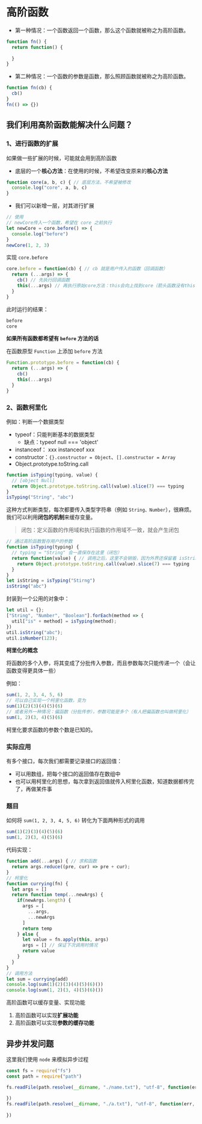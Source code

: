 # 高阶函数

- 第一种情况：一个函数返回一个函数，那么这个函数就被称之为高阶函数。

```js
function fn() {
  return function() {
    
  }
}
```

- 第二种情况：一个函数的参数是函数，那么照顾函数就被称之为高阶函数。

```js
function fn(cb) {
  cb()
}
fn(() => {})
```



## 我们利用高阶函数能解决什么问题？

### 1、进行函数的扩展

如果做一些扩展的时候，可能就会用到高阶函数

- 底层的一个**核心方法**：在使用的时候，不希望改变原来的**核心方法**

```js
function core(a, b, c) { // 底层方法，不希望被修改
  console.log("core", a, b, c)
}
```

- 我们可以新增一层，对其进行扩展

```js
// 使用
// newCore传入一个函数，希望在 core 之前执行
let newCore = core.before() => {
  console.log("before")
}
newCore(1, 2, 3)
```

实现 `core.before`

```js
core.before = function(cb) { // cb 就是用户传入的函数（回调函数）
  return (...args) => {
    cb() // 先执行回调函数
    this(...args) // 再执行原始core方法：this会向上找到core（箭头函数没有this、arguments、prototype）
  }
}
```

此时运行的结果：

```js
before
core
```



**如果所有函数都希望有 `before` 方法的话**

在函数原型 `Function` 上添加 `before` 方法

```js
Function.prototype.before = function(cb) {
  return (...args) => {
    cb()
    this(...args)
  }
}
```



### 2、函数柯里化

例如：判断一个数据类型

- typeof：只能判断基本的数据类型
  - 缺点：typeof null === 'object'
- instanceof： xxx instanceof xxx
- constructor：`{}.constructor = Object`、`[].constructor = Array`
- Object.prototype.toString.call

```js
function isTyping(typing, value) {
  // [object Null]
  return Object.prototype.toString.call(value).slice(7) === typing
}
isTyping("String", "abc")
```

这种方式判断类型，每次都要传入类型字符串（例如 `String、Number`），很麻烦。我们可以利用**闭包的机制**来缓存变量。

> 闭包：定义函数的作用域和执行函数的作用域不一致，就会产生闭包

```js
// 通过高阶函数暂存用户的参数
function isTyping(typing) {
  // typing = "String" 会一直保存在这里（闭包）
  return function(value) { // 调用之后，这里不会销毁，因为外界还保留着 isString 这个函数
    return Object.prototype.toString.call(value).slice(7) === typing
  }
}
let isString = isTyping("Stirng")
isString("abc")
```

封装到一个公用的对象中：

```js
let util = {};
["String", "Number", "Boolean"].forEach(method => {
  util["is" + method] = isTyping(method);
})
util.isString("abc");
util.isNumber(123);
```



**柯里化的概念**

将函数的多个入参，将其变成了分批传入参数，而且参数每次只能传递一个（会让函数变得更具体一些）

例如：

```js
sum(1, 2, 3, 4, 5, 6)
// 可以自己实现一个柯里化函数，变为
sum(1)(2)(3)(4)(5)(6)
// 或者另外一种情况：偏函数（分批传参），参数可能是多个（有人把偏函数也叫做柯里化）
sum(1, 2)(3, 4)(5)(6)
```

柯里化要求函数的参数个数是已知的。



### 实际应用

有多个接口，每次我们都需要记录接口的返回值：

- 可以用数组，把每个接口的返回值存在数组中
- 也可以用柯里化的思想，每次拿到返回值就传入柯里化函数，知道数据都传完了，再做某件事



### 题目

如何将 `sum(1, 2, 3, 4, 5, 6)` 转化为下面两种形式的调用

```js
sum(1)(2)(3)(4)(5)(6)
sum(1, 2)(3, 4)(5)(6)
```

代码实现：

```js
function add(...args) { // 求和函数
  return args.reduce((pre, cur) => pre + cur);
}
// 柯里化
function currying(fn) {
  let args = []
  return function temp(...newArgs) {
    if(newArgs.length) {
      args = [
        ...args,
        ...newArgs
      ]
      return temp
    } else {
      let value = fn.apply(this, args)
      args = [] // 保证下次调用时情况
      return value
    }
  }
}
// 调用方法
let sum = currying(add)
console.log(sum(1)(2)(3)(4)(5)(6)())
console.log(sum(1, 2)(3, 4)(5)(6)())
```



高阶函数可以缓存变量、实现功能

1. 高阶函数可以实现**扩展功能**
2. 高阶函数可以实现**参数的缓存功能**



## 异步并发问题

这里我们使用 `node` 来模拟异步过程

```js
const fs = require("fs")
const path = require("path")

fs.readFile(path.resolve(__dirname, "./name.txt"), "utf-8", function(err, data) {
  
})
fs.readFile(path.resolve(__dirname, "./a.txt"), "utf-8", function(err, data) {
  
})
```




























